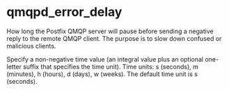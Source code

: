 # qmqpd_error_delay 


How long the Postfix QMQP server will pause before sending a negative
reply to the remote QMQP client. The purpose is to slow down confused
or malicious clients.


 Specify a non-negative time value (an integral value plus an optional
one-letter suffix that specifies the time unit).  Time units: s
(seconds), m (minutes), h (hours), d (days), w (weeks).
The default time unit is s (seconds).  


